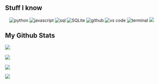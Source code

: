 ## Stuff I know

<div align="center">
<img src="https://img.shields.io/badge/python-3776AB?style=for-the-badge&logo=python&logoColor=white" alt="python" /> <img src="https://img.shields.io/badge/JavaScript-F7DF1E?style=for-the-badge&logo=javascript&logoColor=black" alt="javascript" /> <img src="https://img.shields.io/badge/SQL-407AFC?style=for-the-badge&logo=icloud&logoColor=white" alt="sql" /> <img src="https://img.shields.io/badge/sqlite-003B57?style=for-the-badge&logo=sqlite&logoColor=white" alt="SQLite" /> <img src="https://img.shields.io/badge/GitHub-100000?style=for-the-badge&logo=github&logoColor=white" alt="github" /> <img src="https://img.shields.io/badge/vs%20code-007ACC?style=for-the-badge&logo=visual%20studio%20code&logoColor=white" alt="vs code" /> <img src="https://img.shields.io/badge/terminal%20commands-black?style=for-the-badge&logo=windows%20terminal&logoColor=white" alt="terminal" /> 
 <img src="https://img.shields.io/badge/-C-orange?style=for-the-badge&logo=c">
</div>

## My Github Stats

![](https://github-readme-stats.vercel.app/api?username=MuhdRayan10&theme=transparent&hide_border=false&include_all_commits=true&count_private=true)<br/><br/>
![](https://github-readme-streak-stats.herokuapp.com/?user=MuhdRayan10&theme=dracula&hide_border=false)<br/><br/>
![](https://github-readme-stats.vercel.app/api/top-langs/?username=MuhdRayan10&theme=tokyonight&hide_border=false&include_all_commits=true&count_private=true)

![](https://komarev.com/ghpvc/?username=your-github-username&style=for-the-badge)

